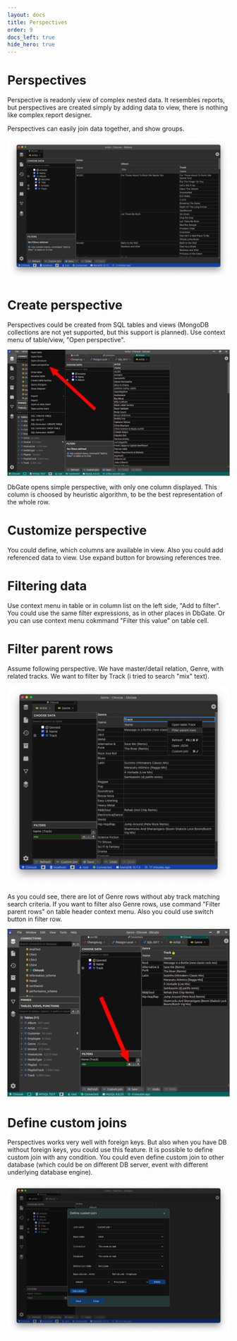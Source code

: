 ```yaml
---
layout: docs
title: Perspectives
order: 9
docs_left: true
hide_hero: true
---
```


# Perspectives
Perspective is readonly view of complex nested data. It resembles reports, but perspectives are created simply by adding data to view, there is nothing like complex report designer.

Perspectives can easily join data together, and show groups.

<img src='/assets/screenshots/perspective1.png' />

# Create perspective
Perspectives could be created from SQL tables and views (MongoDB collections are not yet supported, but this support is planned).
Use context menu of table/view, "Open perspective".

<img src='/assets/docs/perspective-create.png' />

DbGate opens simple perspective, with only one column displayed. This column is choosed by heuristic algorithm, to be the best representation of the whole row.
# Customize perspective
You could define, which columns are available in view. Also you could add referenced data to view. Use expand button for browsing references tree.

# Filtering data
Use context menu in table or in column list on the left side, "Add to filter". You could use the same filter expressions, as in other places in DbGate. Or you can use context menu cokmmand "Filter this value" on table cell.

# Filter parent rows
Assume following perspective. We have master/detail relation, Genre, with related tracks. We want to filter by Track (i tried to search "mix" text). 

<img src='/assets/docs/parentrows1.png' />

As you could see, there are lot of Genre rows without aby track matching search criteria. If you want to filter also Genre rows, use command "Filter parent rows" on table header context menu. Also you could use switch button in filter row.

<img src='/assets/docs/parentrows2.png' />

# Define custom joins
Perspectives works very well with foreign keys. But also when you have DB without foreign keys, you could use this feature. It is possible to define custom join with any condition. You could even define custom join to other database (which could be on different DB server, event with different underlying database engine). 

<img src='/assets/docs/customjoin.png' />
